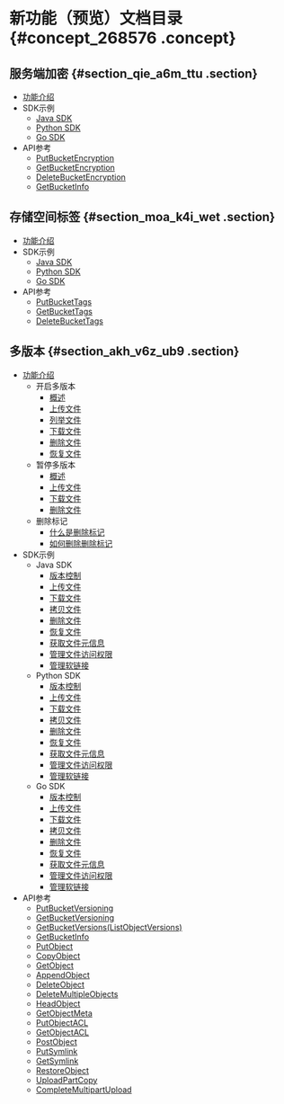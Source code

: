 # 新功能（预览）文档目录 {#concept_268576 .concept}

## 服务端加密 {#section_qie_a6m_ttu .section}

-   [功能介绍](https://www.alibabacloud.com/help/zh/doc-detail/119320.html)
-   SDK示例
    -   [Java SDK](https://www.alibabacloud.com/help/zh/doc-detail/119227.html)
    -   [Python SDK](https://www.alibabacloud.com/help/zh/doc-detail/119225.html)
    -   [Go SDK](https://www.alibabacloud.com/help/zh/doc-detail/119226.html)
-   API参考
    -   [PutBucketEncryption](https://www.alibabacloud.com/help/zh/doc-detail/119236.html)
    -   [GetBucketEncryption](https://www.alibabacloud.com/help/zh/doc-detail/119237.html)
    -   [DeleteBucketEncryption](https://www.alibabacloud.com/help/zh/doc-detail/119238.html)
    -   [GetBucketInfo](https://www.alibabacloud.com/help/zh/doc-detail/119249.html)

## 存储空间标签 {#section_moa_k4i_wet .section}

-   [功能介绍](https://www.alibabacloud.com/help/zh/doc-detail/119637.html)
-   SDK示例
    -   [Java SDK](https://www.alibabacloud.com/help/zh/doc-detail/119254.html)
    -   [Python SDK](https://www.alibabacloud.com/help/zh/doc-detail/119256.html)
    -   [Go SDK](https://www.alibabacloud.com/help/zh/doc-detail/119259.html)
-   API参考
    -   [PutBucketTags](https://www.alibabacloud.com/help/zh/doc-detail/119262.html)
    -   [GetBucketTags](https://www.alibabacloud.com/help/zh/doc-detail/119263.html)
    -   [DeleteBucketTags](https://www.alibabacloud.com/help/zh/doc-detail/119264.html)

## 多版本 {#section_akh_v6z_ub9 .section}

-   [功能介绍](https://www.alibabacloud.com/help/zh/doc-detail/119296.htm) 
    -   开启多版本
        -   [概述](https://www.alibabacloud.com/help/zh/doc-detail/119298.htm)
        -   [上传文件](https://www.alibabacloud.com/help/zh/doc-detail/119322.htm)
        -   [列举文件](https://www.alibabacloud.com/help/zh/doc-detail/119323.htm)
        -   [下载文件](https://www.alibabacloud.com/help/zh/doc-detail/119324.htm)
        -   [删除文件](https://www.alibabacloud.com/help/zh/doc-detail/119325.htm)
        -   [恢复文件](https://www.alibabacloud.com/help/zh/doc-detail/119326.htm)
    -   暂停多版本
        -   [概述](https://www.alibabacloud.com/help/zh/doc-detail/119358.htm)
        -   [上传文件](https://www.alibabacloud.com/help/zh/doc-detail/119359.htm)
        -   [下载文件](https://www.alibabacloud.com/help/zh/doc-detail/119360.htm)
        -   [删除文件](https://www.alibabacloud.com/help/zh/doc-detail/119361.htm)
    -   删除标记
        -   [什么是删除标记](https://www.alibabacloud.com/help/zh/doc-detail/119363.htm)
        -   [如何删除删除标记](https://www.alibabacloud.com/help/zh/doc-detail/119364.htm)
-   SDK示例
    -   Java SDK
        -   [版本控制](https://www.alibabacloud.com/help/zh/doc-detail/119304.htm)
        -   [上传文件](https://www.alibabacloud.com/help/zh/doc-detail/119306.htm)
        -   [下载文件](https://www.alibabacloud.com/help/zh/doc-detail/119307.htm)
        -   [拷贝文件](https://www.alibabacloud.com/help/zh/doc-detail/119308.htm)
        -   [删除文件](https://www.alibabacloud.com/help/zh/doc-detail/119309.htm)
        -   [恢复文件](https://www.alibabacloud.com/help/zh/doc-detail/119310.htm)
        -   [获取文件元信息](https://www.alibabacloud.com/help/zh/doc-detail/119311.htm)
        -   [管理文件访问权限](https://www.alibabacloud.com/help/zh/doc-detail/119312.htm)
        -   [管理软链接](https://www.alibabacloud.com/help/zh/doc-detail/119313.htm)
    -   Python SDK
        -   [版本控制](https://www.alibabacloud.com/help/zh/doc-detail/119331.htm)
        -   [上传文件](https://www.alibabacloud.com/help/zh/doc-detail/119342.htm)
        -   [下载文件](https://www.alibabacloud.com/help/zh/doc-detail/119341.htm)
        -   [拷贝文件](https://www.alibabacloud.com/help/zh/doc-detail/119340.htm)
        -   [删除文件](https://www.alibabacloud.com/help/zh/doc-detail/119339.htm)
        -   [恢复文件](https://www.alibabacloud.com/help/zh/doc-detail/119338.htm)
        -   [获取文件元信息](https://www.alibabacloud.com/help/zh/doc-detail/119337.htm)
        -   [管理文件访问权限](https://www.alibabacloud.com/help/zh/doc-detail/119336.htm)
        -   [管理软链接](https://www.alibabacloud.com/help/zh/doc-detail/119335.htm)
    -   Go SDK
        -   [版本控制](https://www.alibabacloud.com/help/zh/doc-detail/119346.htm)
        -   [上传文件](https://www.alibabacloud.com/help/zh/doc-detail/119355.htm)
        -   [下载文件](https://www.alibabacloud.com/help/zh/doc-detail/119354.htm)
        -   [拷贝文件](https://www.alibabacloud.com/help/zh/doc-detail/119353.htm)
        -   [删除文件](https://www.alibabacloud.com/help/zh/doc-detail/119352.htm)
        -   [恢复文件](https://www.alibabacloud.com/help/zh/doc-detail/119351.htm)
        -   [获取文件元信息](https://www.alibabacloud.com/help/zh/doc-detail/119350.htm)
        -   [管理文件访问权限](https://www.alibabacloud.com/help/zh/doc-detail/119349.htm)
        -   [管理软链接](https://www.alibabacloud.com/help/zh/doc-detail/119348.htm)
-   API参考
    -   [PutBucketVersioning](https://www.alibabacloud.com/help/doc-detail/119366.htm)
    -   [GetBucketVersioning](https://www.alibabacloud.com/help/doc-detail/119367.htm)
    -   [GetBucketVersions\(ListObjectVersions\)](https://www.alibabacloud.com/help/doc-detail/119368.htm)
    -   [GetBucketInfo](https://www.alibabacloud.com/help/doc-detail/119369.htm)
    -   [PutObject](https://www.alibabacloud.com/help/doc-detail/119370.htm)
    -   [CopyObject](https://www.alibabacloud.com/help/doc-detail/119372.htm)
    -   [GetObject](https://www.alibabacloud.com/help/doc-detail/119371.htm)
    -   [AppendObject](https://www.alibabacloud.com/help/doc-detail/119373.htm)
    -   [DeleteObject](https://www.alibabacloud.com/help/doc-detail/119374.htm)
    -   [DeleteMultipleObjects](https://www.alibabacloud.com/help/doc-detail/119375.htm)
    -   [HeadObject](https://www.alibabacloud.com/help/doc-detail/119376.htm)
    -   [GetObjectMeta](https://www.alibabacloud.com/help/doc-detail/119386.htm)
    -   [PutObjectACL](https://www.alibabacloud.com/help/doc-detail/119378.htm)
    -   [GetObjectACL](https://www.alibabacloud.com/help/doc-detail/119379.htm)
    -   [PostObject](https://www.alibabacloud.com/help/doc-detail/119380.htm)
    -   [PutSymlink](https://www.alibabacloud.com/help/doc-detail/119381.htm)
    -   [GetSymlink](https://www.alibabacloud.com/help/doc-detail/119382.htm)
    -   [RestoreObject](https://www.alibabacloud.com/help/doc-detail/119383.htm)
    -   [UploadPartCopy](https://www.alibabacloud.com/help/doc-detail/119384.htm)
    -   [CompleteMultipartUpload](https://www.alibabacloud.com/help/doc-detail/119385.htm)

